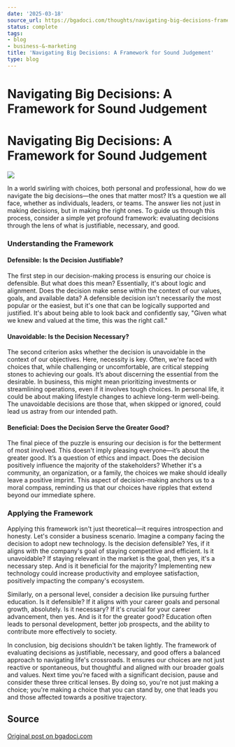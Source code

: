 ```yaml
---
date: '2025-03-18'
source_url: https://bgadoci.com/thoughts/navigating-big-decisions-framework-for-sound-judgement
status: complete
tags:
- blog
- business-&-marketing
title: 'Navigating Big Decisions: A Framework for Sound Judgement'
type: blog
---
```


# Navigating Big Decisions: A Framework for Sound Judgement

# Navigating Big Decisions: A Framework for Sound Judgement

![](images/thinker.png)

In a world swirling with choices, both personal and professional, how do we navigate the big decisions—the ones that matter most? It’s a question we all face, whether as individuals, leaders, or teams. The answer lies not just in making decisions, but in making the right ones. To guide us through this process, consider a simple yet profound framework: evaluating decisions through the lens of what is justifiable, necessary, and good.

### Understanding the Framework

#### Defensible: Is the Decision Justifiable?

The first step in our decision-making process is ensuring our choice is defensible. But what does this mean? Essentially, it's about logic and alignment. Does the decision make sense within the context of our values, goals, and available data? A defensible decision isn't necessarily the most popular or the easiest, but it's one that can be logically supported and justified. It's about being able to look back and confidently say, "Given what we knew and valued at the time, this was the right call."

#### Unavoidable: Is the Decision Necessary?

The second criterion asks whether the decision is unavoidable in the context of our objectives. Here, necessity is key. Often, we're faced with choices that, while challenging or uncomfortable, are critical stepping stones to achieving our goals. It’s about discerning the essential from the desirable. In business, this might mean prioritizing investments or streamlining operations, even if it involves tough choices. In personal life, it could be about making lifestyle changes to achieve long-term well-being. The unavoidable decisions are those that, when skipped or ignored, could lead us astray from our intended path.

#### Beneficial: Does the Decision Serve the Greater Good?

The final piece of the puzzle is ensuring our decision is for the betterment of most involved. This doesn't imply pleasing everyone—it’s about the greater good. It’s a question of ethics and impact. Does the decision positively influence the majority of the stakeholders? Whether it's a community, an organization, or a family, the choices we make should ideally leave a positive imprint. This aspect of decision-making anchors us to a moral compass, reminding us that our choices have ripples that extend beyond our immediate sphere.

### Applying the Framework

Applying this framework isn't just theoretical—it requires introspection and honesty. Let's consider a business scenario. Imagine a company facing the decision to adopt new technology. Is the decision defensible? Yes, if it aligns with the company's goal of staying competitive and efficient. Is it unavoidable? If staying relevant in the market is the goal, then yes, it's a necessary step. And is it beneficial for the majority? Implementing new technology could increase productivity and employee satisfaction, positively impacting the company's ecosystem.

Similarly, on a personal level, consider a decision like pursuing further education. Is it defensible? If it aligns with your career goals and personal growth, absolutely. Is it necessary? If it's crucial for your career advancement, then yes. And is it for the greater good? Education often leads to personal development, better job prospects, and the ability to contribute more effectively to society.

In conclusion, big decisions shouldn't be taken lightly. The framework of evaluating decisions as justifiable, necessary, and good offers a balanced approach to navigating life's crossroads. It ensures our choices are not just reactive or spontaneous, but thoughtful and aligned with our broader goals and values. Next time you're faced with a significant decision, pause and consider these three critical lenses. By doing so, you're not just making a choice; you're making a choice that you can stand by, one that leads you and those affected towards a positive trajectory.

## Source
[Original post on bgadoci.com](https://bgadoci.com/thoughts/navigating-big-decisions-framework-for-sound-judgement)